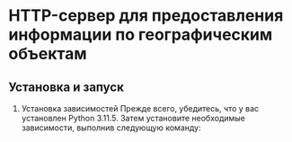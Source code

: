 # HTTP-сервер для предоставления информации по географическим объектам

## Установка и запуск 
1. Установка зависимостей 
Прежде всего, убедитесь, что у вас установлен Python 3.11.5. Затем установите необходимые зависимости, выполнив следующую команду:
